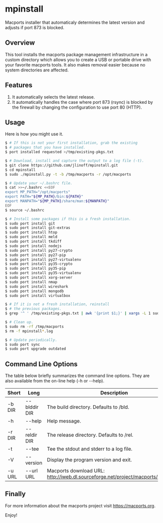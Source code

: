 # mpinstall
Macports installer that automaticaly determines the latest version and adjusts if port 873 is blocked.

## Overview
This tool installs the macports package management infrastructure in a
custom directory which allows you to create a USB or portable drive
with your favorite macports tools. It also makes removal easier because
no system directories are affected.

## Features

1. It automatically selects the latest release.
2. It automatically handles the case where port 873 (rsync) is blocked by the firewall by changing the configuration to use port 80 (HTTP).

## Usage
Here is how you might use it.

```bash
$ # If this is not your first installation, grab the existing
$ # packages that you have installed.
$ port installed requested >/tmp/existing-pkgs.txt

$ # Download, install and capture the output to a log file (-t).
$ git clone https://github.com/jlinoff/mpinstall.git
$ cd mpinstall
$ sudo ./mpinstall.py -t -b /tmp/macports -r /opt/macports

$ # Update your ~/.bashrc file.
$ cat >>~/.bashrc <<EOF
export MP_PATH="/opt/macports"
export PATH="${MP_PATH}/bin:${PATH}"
export MANPATH="${MP_PATH}/share/man:${MANPATH}"
EOF
$ source ~/.bashrc

$ # Install some packages if this is a fresh installation.
$ sudo port install git
$ sudo port install git-extras
$ sudo port install htop
$ sudo port install meld
$ sudo port install tkdiff
$ sudo port install nodejs
$ sudo port install py27-crypto
$ sudo port install py27-pip
$ sudo port install py27-virtualenv
$ sudo port install py35-crypto
$ sudo port install py35-pip
$ sudo port install py35-virtualenv
$ sudo port install xorg-server
$ sudo port install nmap
$ sudo port install wireshark
$ sudo port install mongodb
$ sudo port install virtualbox

$ # If it is not a fresh installation, reinstall
$ # the previous packages.
$ grep '^ ' /tmp/existing-pkgs.txt | awk '{print $1;}' | xargs -L 1 sudo port install

$ # Clean up.
$ sudo rm -rf /tmp/macports
$ rm -f mpinstall*.log

$ # Update periodically.
$ sudo port sync
$ sudo port upgrade outdated
```

## Command Line Options
The table below briefly summarizes the command line options.
They are also available from the on-line help (-h or --help).

| Short  | Long         | Description |
| ------ | ------------ | ----------- |
| -b DIR | --blddir DIR | The build directory. Defaults to <pwd>/bld. |
| -h     | --help       | Help message. |
| -r DIR | --reldir DIR | The release directory. Defaults to <pwd>/rel. |
| -t     | --tee        | Tee the stdout and stderr to a log file. |
| -V     | --version    | Display the program version and exit.    |
| -u URL | --url URL    | Macports download URL: http://iweb.dl.sourceforge.net/project/macports/MacPorts/ |

## Finally
For more information about the macports project visit
https://macports.org.

Enjoy!
